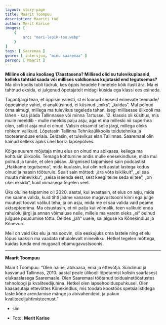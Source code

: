 ```yaml
---
layout: story-page
title: Maarit Toompuu
description: Maariti töö
author: Merit Karise
images: [
    {
        src: "mari-lepik-too.webp"
    }
]
tags: [ Saaremaa ]
genre: [ intervjuu, "minu saaremaa" ]
person: [ Maarit ]
---
```


<!-- # {{$doc.title}} -->

**Milline oli sinu kooliaeg 17aastasena? Millised olid su tulevikuplaanid, kelleks tahtsid saada või millises valdkonnas kujutasid end tegutsemas?** \
Ma olin koolis tubli tüdruk, kes õppis headele hinnetele kõik ilusti ära. Ma ei tahtnud eksida, ei julgenud õpetajatelt midagi küsida ega klassi ees esineda. 

Tagantjärgi tean, et õppisin valesti, st ei loonud seoseid erinevate teemade/õppeainete vahel, ei analüüsinud, ei küsinud „miks“, „kuidas“. Mul polnud õrna aimugi, millega ma tulevikus tegeleda tahan, isegi millisesse ülikooli ma lähen - kas jääda Tallinnasse või minna Tartusse. 12. klassis oli küsitlus, mis mulle meeldib - mulle meeldis palju asju, aga et ma milleski nii superhea olen, sellist asja mul ei olnud. Valisin eksamid selle järgi, millega oleks rohkem valikuid. Lõpetasin Tallinna Tehnikaülikoolis toidutehnika ja tootearenduse eriala. Eeldasin, et tulevikus elan Tallinnas. Saaremaal olin käinud selleks ajaks ühel korra lapsepõlves.

Kõige suurem mõjutaja minu elus on olnud mu abikaasa, kellega ma kohtusin ülikoolis. Temaga kohtumine andis mulle enesekindluse, mida mul polnud ja tunde, et olen piisav. Järgmised taipamised sain podcastist „Hakkame tegutsema“, mida kuulasin, kui olin neli aastat lastega kodus olnud ja naasin tööturule. Sealt sain mõtted: „ära võta isiklikult“, „ei saa muuta minevikku“, „seisa iseenda eest, sest keegi teine seda ei tee“, „on okei eksida“, kuid viimasega tegelen veel.

Üks oluline taipamine oli 2020. aastal, kui avastasin, et elus on asju, mida me saame valida, kuid tihti jääme vanasse mugavustsooni kinni ega julge muutust toovat valikut teha, ja on asju, mida me ei saa valida vaid peame aktsepteerima. Ma otsustasin, et nii palju kui võimalik, teen valikuid enda rahulolu järgi ja annan võimaluse neile, millele ma varem oleks „ei“ öelnud julguse puudumise tõttu. Öeldes „jah“ uuele, sai alguse ka Kõnekindlus ja Kõnevurr.

Meil on vaid üks elu ja ma soovin, olla eeskujuks oma lastele ning et elu lõpus saaksin ma vaadata rahulolevalt minevikku. Hetkel tegelen mõttega, kuidas tunda end mugavalt ebamugavustsoonis.

* * *

**Maarit Toompuu**

Maarit Toompuu: “Olen naine, abikaasa, ema ja ettevõtja. Sündinud ja kasvanud Tallinnas, 2010. aastal peale ülikooli lõpetamist kolisin saarlasest elukaaslasega Saaremaale. Olen Saaremaal töötanud toiduainetööstustes tehnoloogi ja kvaliteedijuhina. Hetkel olen lapsehoolduspuhkusel. Olen kaasasutaja ettevõttes Kõnekindlus, mis toodab koostöös spetsialistidega laste kõne arendamise mänge ja abivahendeid, ja pakun kvaliteedijuhtimisteenust.”


<story-author :author="author"></story-author>

<details-wrapper summary="Mis mõtted tekkisid?">

- siin

</details-wrapper>

<details-wrapper summary="Allikad" class="text-sm" icon="icon-park-outline:document-folder">

- Foto: **Merit Karise**

</details-wrapper>

